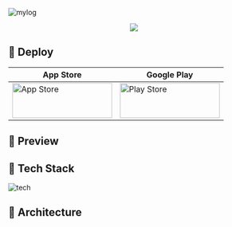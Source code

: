 ![mylog](https://github.com/InKyoJeong/TIL/assets/48676844/775106fb-c9e7-4514-9722-89df7414dd1f)

<p align="center">
  <img src="https://img.shields.io/badge/release-v1.3.0-pink?style=flat" /> 
</p>

## 📌 Deploy

| App Store                                                                                                                                                                                                                              | Google Play                                                                                                                                                                                                                                               |
| -------------------------------------------------------------------------------------------------------------------------------------------------------------------------------------------------------------------------------------- | --------------------------------------------------------------------------------------------------------------------------------------------------------------------------------------------------------------------------------------------------------- |
| <a href="https://apps.apple.com/kr/app/id6449976767"><img alt="App Store" src="https://github-production-user-asset-6210df.s3.amazonaws.com/48676844/244942281-f73d38a6-7983-4d33-ae27-c48fa43cb076.png" height="70" width="200"/></a> | <a href="https://play.google.com/store/apps/details?id=com.ingg.mylog"><img alt="Play Store" src="https://github-production-user-asset-6210df.s3.amazonaws.com/48676844/244944937-a25936c3-223a-44a2-90c2-943a30513bbb.png" height="70" width="200"/></a> |

## 📌 Preview

## 📌 Tech Stack

![tech](https://github-production-user-asset-6210df.s3.amazonaws.com/48676844/244947276-1578467c-7b0d-46c0-966a-13cad076c1db.png?X-Amz-Algorithm=AWS4-HMAC-SHA256&X-Amz-Credential=AKIAIWNJYAX4CSVEH53A%2F20230611%2Fus-east-1%2Fs3%2Faws4_request&X-Amz-Date=20230611T151627Z&X-Amz-Expires=300&X-Amz-Signature=0183314bff1adff58ff8af01934aabd640338b3d059d016c30a373254514ff5f&X-Amz-SignedHeaders=host&actor_id=48676844&key_id=0&repo_id=607555602)

## 📌 Architecture
